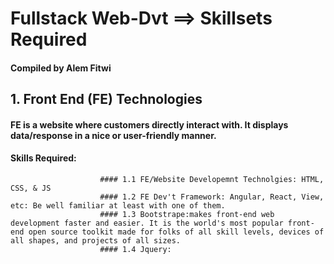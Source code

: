 # Fullstack Web-Dvt ==> Skillsets Required
#### Compiled by Alem Fitwi
## 1. Front End (FE) Technologies
   #### FE is a website where customers directly interact with. It displays data/response in a nice or user-friendly manner. 
   #### Skills Required:
                        #### 1.1 FE/Website Developemnt Technolgies: HTML, CSS, & JS
                        #### 1.2 FE Dev't Framework: Angular, React, View, etc: Be well familiar at least with one of them.
                        #### 1.3 Bootstrape:makes front-end web development faster and easier. It is the world's most popular front-end open source toolkit made for folks of all skill levels, devices of all shapes, and projects of all sizes. 
                        #### 1.4 Jquery:
                        
